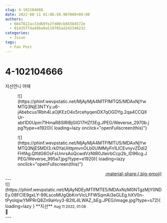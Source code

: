 ```yaml
---
slug: 4-102104666
date: 2022-08-11 01:06:59.907000+09:00
authors:
  - 6047822ac33d69fe2fd80cb88384572e
  - 01435f74a49ba8a519705ad242348232
categories:
  - Jisun
tags:
  - Fan Post
---
```


# 4-102104666

<div class="post-container" markdown="1">
<div class="content-container md-sidebar__scrollwrap" markdown="1">

지선언니 어때
<figure markdown="1">
![](https://phinf.wevpstatic.net/MjAyMjA4MTFfMTQ5/MDAxNjYwMTQ3NjE3NTYy.u6-jAbebcus1Rbh4LaOjKEzO4x5rcehyqenDX7qOGDYg.2qa4CCQXUr-abt1D0Upm71HmaR8SlRIBjGIG17HZf3Eg.JPEG/Weverse_2970b.jpg?type=e1920){ loading=lazy onclick="openFullscreen(this)"}
</figure>

<figure markdown="1">
![](https://phinf.wevpstatic.net/MjAyMjA4MTFfMTU5/MDAxNjYwMTQ3NjE5MDI3.rk0YaUIittpmvnOLb0UlMMyFn1LlCEvnyvZDdi2FHfAg.QIfdG6OsFsUmrsAoQcwdVzNtR0JteirbCcp2b_lD96cg.JPEG/Weverse_995a7.jpg?type=e1920){ loading=lazy onclick="openFullscreen(this)"}
</figure>


</div>
</div>

<div style="text-align: right;" markdown="1">
<a href="https://weverse.io/fromis9/fanpost/4-102104666" style="text-align: right;">:material-share:{.big-emoji}</a>
</div>
---

<div class="comments-container md-sidebar__scrollwrap" markdown="1">
<div class="comment" markdown="1">
<div class='id-container' markdown="1">
![](https://phinf.wevpstatic.net/MjAyNDEyMTlfMTE5/MDAxNzM0NTgzMjY0NDEy.08FClE9gxLY-99LscoMUgQbKnrVicLFFWSqmAi3eGLEg.hXV0n-tPyoIqjwYMPRrQ8Zn9aHvy3-B2llL4LWAZ_bEg.JPEG/image.jpg?type=s72){ loading=lazy }
**<span class="artist">지선</span>** <small>Aug 11 2022, 01:08</small><br>
</div>
<div class='comment-body' markdown="1">
💋 
</div>
</div>
</div>
---
